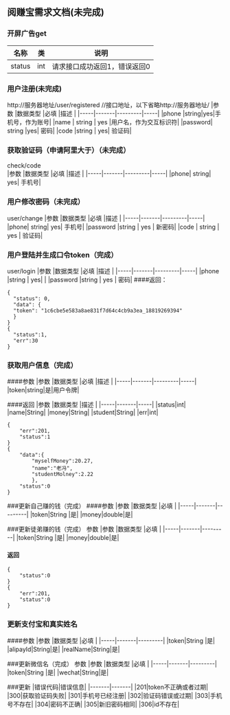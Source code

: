 ## 阅赚宝需求文档(未完成)

### 开屏广告get
| 名称           | 类            |说明                      |
|-------------|-------------|----------------|
|status         |int            |请求接口成功返回1，错误返回0|


### 用户注册(未完成)
http://服务器地址/user/registered //接口地址，以下省略http://服务器地址/
|参数 |数据类型 |必填 |描述 |
|-----|-------|---------|-----|
|phone |string|yes|手机号，作为账号|
|name |  string    | yes  |用户名，作为交互标识符|
|password| string  |yes|   密码|
|code    |string |   yes|  验证码|



### 获取验证码（申请阿里大于）（未完成）
check/code  
|参数 |数据类型 |必填 |描述 |
|-----|-------|---------|-----|
|phone|  string|    yes|   手机号|

### 用户修改密码（未完成）
user/change
|参数 |数据类型 |必填 |描述 |
|-----|-------|---------|-----|
|phone| string|    yes|   手机号|
|password |string | yes |  新密码|
|code   | string |   yes |  验证码|

### 用户登陆并生成口令token（完成）
user/login
|参数 |数据类型 |必填 |描述 |
|-----|-------|---------|-----|
|phone |string |   yes|      |
|password |string | yes |  密码|
####返回：
```
{
  "status": 0,  
  "data": {
  "token": "1c6cbe5e583a8ae831f7d64c4cb9a3ea_18819269394"
  }
}
{
  "status":1,
  "err":30
}
```

### 获取用户信息（完成）
####参数
|参数 |数据类型 |必填 |描述 |
|-----|-------|---------|-----|
|token|string|是|用户令牌|

####返回
|参数 |数据类型 |描述 |
|-----|-------|-----|
|status|int|
|name|String|
|money|String|
|student|String|
|err|int|

```
{
	"err":201,
	"status":1
}
{
	"data":{
		"myselfMoney":20.27,
		"name":"老冯",
		"studentMolney":2.22
		},
	"status":0
}
```

###更新自己赚的钱（完成）
####参数
|参数 |数据类型 |必填 |
|-----|-------|---------|
|token|String |是|
|money|double|是|
 
###更新徒弟赚的钱（完成）
参数
|参数 |数据类型 |必填 |
|-----|-------|---------|
|token|String |是|
|money|double|是|

#### 返回
```
{
	"status":0
}
{
	"err":201,
	"status":0
}

```

### 更新支付宝和真实姓名
####参数
|参数 |数据类型 |必填 |
|-----|-------|---------|
|token|String |是|
|alipayId|String|是|
|realName|String|是|

 
###更新微信名（完成）
参数
|参数 |数据类型 |必填 |
|-----|-------|---------|
|token|String |是|
|wechat|String|是|

###更新
|错误代码|错误信息|
|-------|-------|
|201|token不正确或者过期|
|300|获取验证码失败|
|301|手机号已经注册|
|302|验证码错误或过期|
|303|手机号不存在|
|304|密码不正确|
|305|新旧密码相同|
|306|id不存在|
